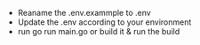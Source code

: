 - Reaname the .env.exammple to .env
- Update the .env according to your environment
- run go run main.go or build it & run the build
